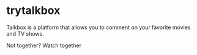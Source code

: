 # trytalkbox

Talkbox is a platform that allows you to comment on your favorite movies and TV shows.

Not together? Watch together
